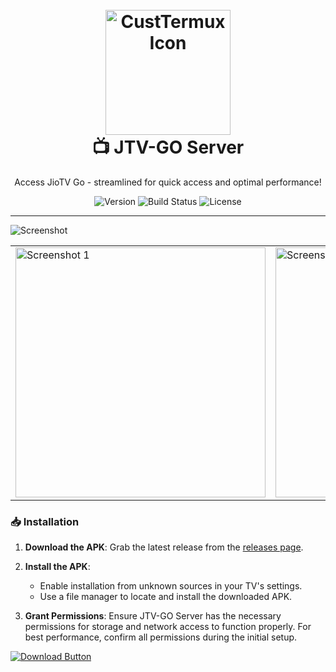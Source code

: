 <h1 align="center">
  <br>
  <a href="#">
    <img src="https://i.imgur.com/Nn0IAkK.png" alt="CustTermux Icon" width="200">
  </a>
  <br>
  📺 JTV-GO Server
  <br>
</h1>

<p align="center">Access JioTV Go - streamlined for quick access and optimal performance! </p>

<p align="center">
  <img src="https://img.shields.io/badge/version-1.0-blue" alt="Version">
  <img src="https://img.shields.io/badge/build-beta-FF8135" alt="Build Status">
  <img src="https://img.shields.io/badge/license-MIT-F94877" alt="License">
</p>

---

![Screenshot](https://i.imgur.com/pp2oLIY.png)


<table>
  <tr>
    <td><img src="https://i.imgur.com/pp2oLIY.png" alt="Screenshot 1" width="400"/></td>
    <td><img src="https://i.imgur.com/AyPtIH4.png" alt="Screenshot 2" width="400"/></td>
    <td><img src="https://i.imgur.com/P2rZdfS.png" alt="Screenshot 3" width="400"/></td>
  </tr>
</table>

### 📥 Installation

1. **Download the APK**: Grab the latest release from the [releases page](https://github.com/JioTV-Go/jiotv_go_app/releases).

2. **Install the APK**:
   - Enable installation from unknown sources in your TV's settings.
   - Use a file manager to locate and install the downloaded APK.

3. **Grant Permissions**: Ensure JTV-GO Server has the necessary permissions for storage and network access to function properly. For best performance, confirm all permissions during the initial setup.

[<img src="https://i.imgur.com/GTVknqJt.jpg" alt="Download Button">](https://github.com/JioTV-Go/jiotv_go_app/releases)
